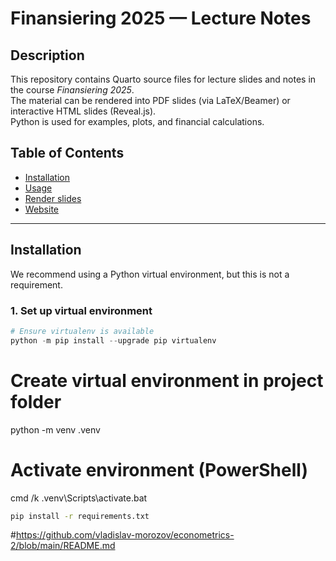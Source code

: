 # Finansiering 2025 — Lecture Notes

## Description

This repository contains Quarto source files for lecture slides and notes in the course *Finansiering 2025*.  
The material can be rendered into PDF slides (via LaTeX/Beamer) or interactive HTML slides (Reveal.js).  
Python is used for examples, plots, and financial calculations.

## Table of Contents

- [Installation](#installation)
- [Usage](#usage)
- [Render slides](#render-slides)
- [Website](#website)

---

## Installation

We recommend using a Python virtual environment, but this is not a requirement.

### 1. Set up virtual environment

```powershell
# Ensure virtualenv is available
python -m pip install --upgrade pip virtualenv 
```
# Create virtual environment in project folder
python -m venv .venv

# Activate environment (PowerShell)
cmd /k .venv\Scripts\activate.bat

 ```bash
pip install -r requirements.txt
```
#https://github.com/vladislav-morozov/econometrics-2/blob/main/README.md



